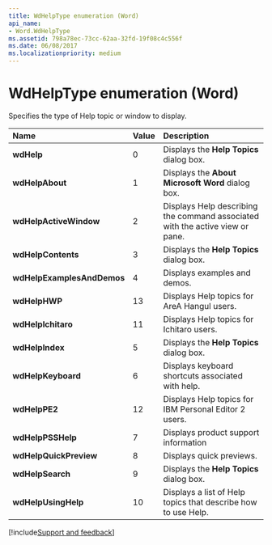 ```yaml
---
title: WdHelpType enumeration (Word)
api_name:
- Word.WdHelpType
ms.assetid: 798a78ec-73cc-62aa-32fd-19f08c4c556f
ms.date: 06/08/2017
ms.localizationpriority: medium
---
```



# WdHelpType enumeration (Word)

Specifies the type of Help topic or window to display.



|Name|Value|Description|
|:-----|:-----|:-----|
| **wdHelp**|0|Displays the **Help Topics** dialog box.|
| **wdHelpAbout**|1|Displays the **About Microsoft Word** dialog box.|
| **wdHelpActiveWindow**|2|Displays Help describing the command associated with the active view or pane.|
| **wdHelpContents**|3|Displays the **Help Topics** dialog box.|
| **wdHelpExamplesAndDemos**|4|Displays examples and demos.|
| **wdHelpHWP**|13|Displays Help topics for AreA Hangul users.|
| **wdHelpIchitaro**|11|Displays Help topics for Ichitaro users.|
| **wdHelpIndex**|5|Displays the **Help Topics** dialog box.|
| **wdHelpKeyboard**|6|Displays keyboard shortcuts associated with help.|
| **wdHelpPE2**|12|Displays Help topics for IBM Personal Editor 2 users.|
| **wdHelpPSSHelp**|7|Displays product support information|
| **wdHelpQuickPreview**|8|Displays quick previews.|
| **wdHelpSearch**|9|Displays the **Help Topics** dialog box.|
| **wdHelpUsingHelp**|10|Displays a list of Help topics that describe how to use Help.|

[!include[Support and feedback](~/includes/feedback-boilerplate.md)]